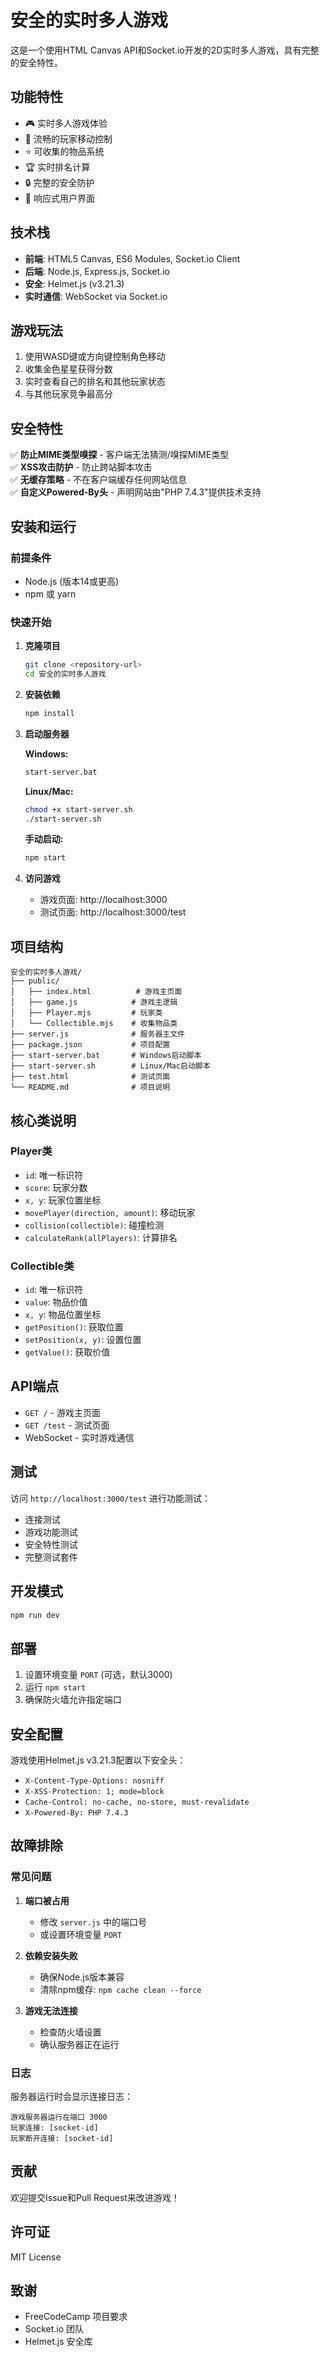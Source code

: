 # 安全的实时多人游戏

这是一个使用HTML Canvas API和Socket.io开发的2D实时多人游戏，具有完整的安全特性。

## 功能特性

- 🎮 实时多人游戏体验
- 🚀 流畅的玩家移动控制
- ⭐ 可收集的物品系统
- 🏆 实时排名计算
- 🔒 完整的安全防护
- 📱 响应式用户界面

## 技术栈

- **前端**: HTML5 Canvas, ES6 Modules, Socket.io Client
- **后端**: Node.js, Express.js, Socket.io
- **安全**: Helmet.js (v3.21.3)
- **实时通信**: WebSocket via Socket.io

## 游戏玩法

1. 使用WASD键或方向键控制角色移动
2. 收集金色星星获得分数
3. 实时查看自己的排名和其他玩家状态
4. 与其他玩家竞争最高分

## 安全特性

✅ **防止MIME类型嗅探** - 客户端无法猜测/嗅探MIME类型  
✅ **XSS攻击防护** - 防止跨站脚本攻击  
✅ **无缓存策略** - 不在客户端缓存任何网站信息  
✅ **自定义Powered-By头** - 声明网站由"PHP 7.4.3"提供技术支持  

## 安装和运行

### 前提条件

- Node.js (版本14或更高)
- npm 或 yarn

### 快速开始

1. **克隆项目**
   ```bash
   git clone <repository-url>
   cd 安全的实时多人游戏
   ```

2. **安装依赖**
   ```bash
   npm install
   ```

3. **启动服务器**

   **Windows:**
   ```bash
   start-server.bat
   ```

   **Linux/Mac:**
   ```bash
   chmod +x start-server.sh
   ./start-server.sh
   ```

   **手动启动:**
   ```bash
   npm start
   ```

4. **访问游戏**
   - 游戏页面: http://localhost:3000
   - 测试页面: http://localhost:3000/test

## 项目结构

```
安全的实时多人游戏/
├── public/
│   ├── index.html          # 游戏主页面
│   ├── game.js            # 游戏主逻辑
│   ├── Player.mjs         # 玩家类
│   └── Collectible.mjs    # 收集物品类
├── server.js              # 服务器主文件
├── package.json           # 项目配置
├── start-server.bat       # Windows启动脚本
├── start-server.sh        # Linux/Mac启动脚本
├── test.html              # 测试页面
└── README.md              # 项目说明
```

## 核心类说明

### Player类
- `id`: 唯一标识符
- `score`: 玩家分数
- `x, y`: 玩家位置坐标
- `movePlayer(direction, amount)`: 移动玩家
- `collision(collectible)`: 碰撞检测
- `calculateRank(allPlayers)`: 计算排名

### Collectible类
- `id`: 唯一标识符
- `value`: 物品价值
- `x, y`: 物品位置坐标
- `getPosition()`: 获取位置
- `setPosition(x, y)`: 设置位置
- `getValue()`: 获取价值

## API端点

- `GET /` - 游戏主页面
- `GET /test` - 测试页面
- WebSocket - 实时游戏通信

## 测试

访问 `http://localhost:3000/test` 进行功能测试：

- 连接测试
- 游戏功能测试
- 安全特性测试
- 完整测试套件

## 开发模式

```bash
npm run dev
```

## 部署

1. 设置环境变量 `PORT` (可选，默认3000)
2. 运行 `npm start`
3. 确保防火墙允许指定端口

## 安全配置

游戏使用Helmet.js v3.21.3配置以下安全头：

- `X-Content-Type-Options: nosniff`
- `X-XSS-Protection: 1; mode=block`
- `Cache-Control: no-cache, no-store, must-revalidate`
- `X-Powered-By: PHP 7.4.3`

## 故障排除

### 常见问题

1. **端口被占用**
   - 修改 `server.js` 中的端口号
   - 或设置环境变量 `PORT`

2. **依赖安装失败**
   - 确保Node.js版本兼容
   - 清除npm缓存: `npm cache clean --force`

3. **游戏无法连接**
   - 检查防火墙设置
   - 确认服务器正在运行

### 日志

服务器运行时会显示连接日志：
```
游戏服务器运行在端口 3000
玩家连接: [socket-id]
玩家断开连接: [socket-id]
```

## 贡献

欢迎提交Issue和Pull Request来改进游戏！

## 许可证

MIT License

## 致谢

- FreeCodeCamp 项目要求
- Socket.io 团队
- Helmet.js 安全库
